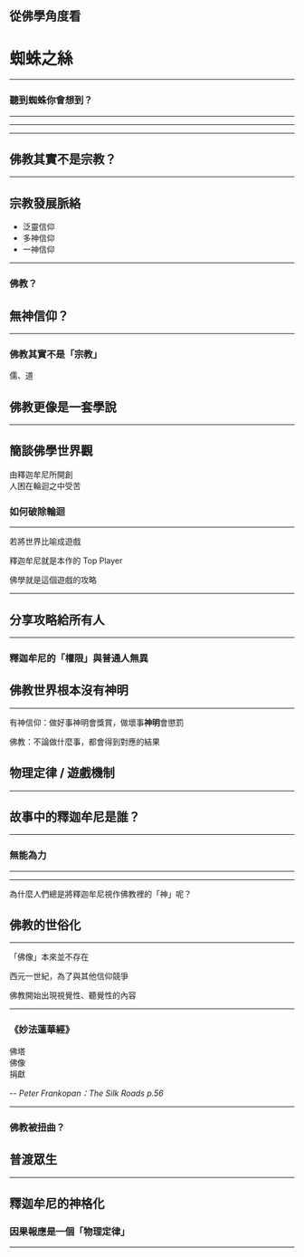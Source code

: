 ## 從佛學角度看
# 蜘蛛之絲

---

### 聽到蜘蛛你會想到？

---

<!-- .slide: data-background="./image/kumo.png" -->

---

<!-- .slide: data-background="./image/inazuma-eleven.jpg" -->

---

## 佛教其實不是宗教？

---

## 宗教發展脈絡

- 泛靈信仰 <!-- .element: class="fragment" -->  
- 多神信仰 <!-- .element: class="fragment" -->  
- 一神信仰 <!-- .element: class="fragment" -->  

---

### 佛教？
## 無神信仰？ <!-- .element: class="fragment" -->  

---

### 佛教其實不是「宗教」

儒、道 <!-- .element: class="fragment" -->  

## 佛教更像是一套學說 <!-- .element: class="fragment" -->  

---

## 簡談佛學世界觀

由釋迦牟尼所開創  
人困在輪迴之中受苦  

### 如何破除輪迴 <!-- .element: class="fragment" -->  

---

若將世界比喻成遊戲  

釋迦牟尼就是本作的 Top Player <!-- .element: class="fragment" -->

佛學就是這個遊戲的攻略 <!-- .element: class="fragment" -->

---

## 分享攻略給所有人

---

### 釋迦牟尼的「權限」與普通人無異

## 佛教世界根本沒有神明 <!-- .element: class="fragment" -->

---

有神信仰：做好事神明會獎賞，做壞事**神明**會懲罰

佛教：不論做什麼事，都會得到對應的結果  <!-- .element: class="fragment" -->

## 物理定律 / 遊戲機制 <!-- .element: class="fragment" -->

---

## 故事中的釋迦牟尼是誰？

---

<!-- .slide: data-background="image/fo.bmp" data-background-opacity="0.7" -->

### 無能為力 <!-- .element: class="fragment" -->

---

<!-- .slide: data-background="./image/machi.jpg" -->

---

為什麼人們總是將釋迦牟尼視作佛教裡的「神」呢？

## 佛教的世俗化 <!-- .element: class="fragment" -->

---

「佛像」本來並不存在

西元一世紀，為了與其他信仰競爭  

佛教開始出現視覺性、聽覺性的內容  

---

### 《妙法蓮華經》

佛塔  
佛像  
捐獻  

-- *Peter Frankopan：The Silk Roads p.56*

---

### 佛教被扭曲？

## 普渡眾生 <!-- .element: class="fragment" -->

---

## 釋迦牟尼的神格化

### 因果報應是一個「物理定律」<!-- .element: class="fragment" -->

---
